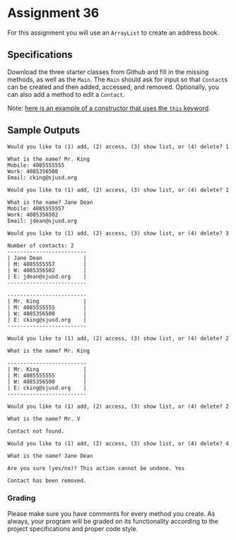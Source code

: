 # Assignment 36

For this assignment you will use an `ArrayList` to create an address book.

## Specifications

Download the three starter classes from Github and fill in the missing methods, as well as the `Main`. The `Main` should ask for input so that `Contact`s can be created and then added, accessed, and removed. Optionally, you can also add a method to edit a `Contact`.

Note: [here is an example of a constructor that uses the `this` keyword](https://github.com/PioneerAPCS-21-22/PixLab/blob/master/classes/Pixel.java).

## Sample Outputs

```
Would you like to (1) add, (2) access, (3) show list, or (4) delete? 1

What is the name? Mr. King
Mobile: 4085555555
Work: 4085356500
Email: cking@sjusd.org

Would you like to (1) add, (2) access, (3) show list, or (4) delete? 1

What is the name? Jane Dean
Mobile: 4085555557
Work: 4085356502
Email: jdean@sjusd.org

Would you like to (1) add, (2) access, (3) show list, or (4) delete? 3

Number of contacts: 2
-------------------------
| Jane Dean             |
| M: 4085555557         |
| W: 4085356502         |
| E: jdean@sjusd.org    |
-------------------------

-------------------------
| Mr. King              |
| M: 4085555555         |
| W: 4085356500         |
| E: cking@sjusd.org    |
-------------------------

Would you like to (1) add, (2) access, (3) show list, or (4) delete? 2

What is the name? Mr. King

-------------------------
| Mr. King              |
| M: 4085555555         |
| W: 4085356500         |
| E: cking@sjusd.org    |
-------------------------

Would you like to (1) add, (2) access, (3) show list, or (4) delete? 2

What is the name? Mr. V

Contact not found.

Would you like to (1) add, (2) access, (3) show list, or (4) delete? 4

What is the name? Jane Dean

Are you sure (yes/no)? This action cannot be undone. Yes

Contact has been removed.
```

### Grading

Please make sure you have comments for every method you create. As always, your program will be graded on its functionality according to the project specifications and proper code style.

